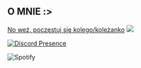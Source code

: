## **O MNIE :>**

[No weź, poczęstuj się kolego/koleżanko](https://www.youtube-nocookie.com/embed/GnvPHkJT0Q4?playlist=GnvPHkJT0Q4&autoplay=1&iv_load_policy=3&loop=1&start=)
<a href="(https://www.youtube-nocookie.com/embed/GnvPHkJT0Q4?playlist=GnvPHkJT0Q4&autoplay=1&iv_load_policy=3&loop=1&start=)"><img src="bannerek.jpg"></a>

[![Discord Presence](https://lanyard.cnrad.dev/api/789133178144030737?bg=7833b4&theme=light)](https://discord.com/users/789133178144030737)

![Spotify](https://spotify-recently-played-readme.vercel.app/api?user=zp8pv6ldcyzq0sa6rsixmozqd)
</a>
<br>
